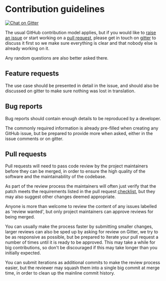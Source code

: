 # Contribution guidelines #

[![Chat on Gitter](https://badges.gitter.im/cristim/autospotting.svg)](https://gitter.im/cristim/autospotting?utm_source=badge&utm_medium=badge&utm_campaign=pr-badge)

The usual GitHub contribution model applies, but if you would like to [raise an
issue](https://github.com/cristim/autospotting/issues/new) or start working on a
[pull request](https://github.com/cristim/autospotting/pulls), please get in
touch on [gitter](https://gitter.im/cristim/autospotting) to discuss it first so
we make sure everything is clear and that nobody else is already working on it.

Any random questions are also better asked there.

## Feature requests ##

The use case should be presented in detail in the issue, and should also
be discussed on gitter to make sure nothing was lost in translation.

## Bug reports ##

Bug reports should contain enough details to be reproduced by a developer.

The commonly required information is already pre-filled when creating any GitHub
issue, but be prepared to provide more when asked, either in the issue comments
or on gitter.

## Pull requests ##

Pull requests will need to pass code review by the project maintainers before
they can be merged, in order to ensure the high quality of the software and the
maintainability of the codebase.

As part of the review process the maintainers will often just verify that the
patch meets the requirements listed in the pull request
[checklist](.github/PULL_REQUEST_TEMPLATE.md), but they may also suggest other
changes deemed appropriate.

Anyone is more than welcome to review the content of any issues labelled as
'review wanted', but only project maintainers can approve reviews for being
merged.

You can usually make the process faster by submitting smaller changes, larger
reviews can also be sped up by asking for review on Gitter, we try to be as
responsive as possible, but be prepared to iterate your pull request a number of
times until it is ready to be approved. This may take a while for big
contributions, so don't be discouraged if this may take longer than you
initially expected.

You can submit iterations as additional commits to make the review process
easier, but the reviewer may squash them into a single big commit at merge time,
in order to clean up the mainline commit history.
